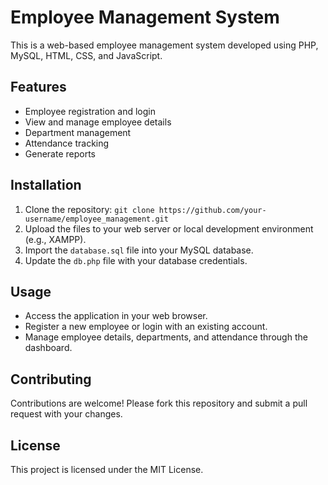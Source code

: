 # Employee Management System

This is a web-based employee management system developed using PHP, MySQL, HTML, CSS, and JavaScript.

## Features

- Employee registration and login
- View and manage employee details
- Department management
- Attendance tracking
- Generate reports

## Installation

1. Clone the repository: `git clone https://github.com/your-username/employee_management.git`
2. Upload the files to your web server or local development environment (e.g., XAMPP).
3. Import the `database.sql` file into your MySQL database.
4. Update the `db.php` file with your database credentials.

## Usage

- Access the application in your web browser.
- Register a new employee or login with an existing account.
- Manage employee details, departments, and attendance through the dashboard.

## Contributing

Contributions are welcome! Please fork this repository and submit a pull request with your changes.

## License

This project is licensed under the MIT License.
